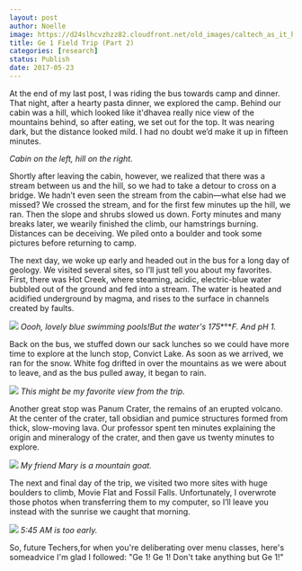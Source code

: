 ```yaml
---
layout: post
author: Noelle
image: https://d24slhcvzhzz82.cloudfront.net/old_images/caltech_as_it_happens/6a0105349b8251970b01b8d28205b2970c.jpg
title: Ge 1 Field Trip (Part 2)
categories: [research]
status: Publish
date: 2017-05-23
---
```



At the end of my last post, I was riding the bus towards camp and dinner. That night, after a hearty pasta dinner, we explored the camp. Behind our cabin was a hill, which looked like it'dhavea really nice view of the mountains behind, so after eating, we set out for the top. It was nearing dark, but the distance looked mild. I had no doubt we’d make it up in fifteen minutes.

*Cabin on the left, hill on the right.*

Shortly after leaving the cabin, however, we realized that there was a stream between us and the hill, so we had to take a detour to cross on a bridge. We hadn’t even seen the stream from the cabin—what else had we missed? We crossed the stream, and for the first few minutes up the hill, we ran. Then the slope and shrubs slowed us down. Forty minutes and many breaks later, we wearily finished the climb, our hamstrings burning. Distances can be deceiving. We piled onto a boulder and took some pictures before returning to camp.

The next day, we woke up early and headed out in the bus for a long day of geology. We visited several sites, so I’ll just tell you about my favorites. First, there was Hot Creek, where steaming, acidic, electric-blue water bubbled out of the ground and fed into a stream. The water is heated and acidified underground by magma, and rises to the surface in channels created by faults.


![](https://d24slhcvzhzz82.cloudfront.net/old_images/caltech_as_it_happens/6a0105349b8251970b01b7c8f7bb84970b.jpg)
*Oooh, lovely blue swimming pools!But the water's 175**°**F. And pH 1.*

Back on the bus, we stuffed down our sack lunches so we could have more time to explore at the lunch stop, Convict Lake. As soon as we arrived, we ran for the snow. White fog drifted in over the mountains as we were about to leave, and as the bus pulled away, it began to rain.


![](https://d24slhcvzhzz82.cloudfront.net/old_images/caltech_as_it_happens/6a0105349b8251970b01bb099adbf5970d.jpg)
*This might be my favorite view from the trip.*

Another great stop was Panum Crater, the remains of an erupted volcano. At the center of the crater, tall obsidian and pumice structures formed from thick, slow-moving lava. Our professor spent ten minutes explaining the origin and mineralogy of the crater, and then gave us twenty minutes to explore.


![](https://d24slhcvzhzz82.cloudfront.net/old_images/caltech_as_it_happens/6a0105349b8251970b01b7c8f7bba3970b.jpg)
*My friend Mary is a mountain goat.*

The next and final day of the trip, we visited two more sites with huge boulders to climb, Movie Flat and Fossil Falls. Unfortunately, I overwrote those photos when transferring them to my computer, so I’ll leave you instead with the sunrise we caught that morning.


![](https://d24slhcvzhzz82.cloudfront.net/old_images/caltech_as_it_happens/6a0105349b8251970b01bb099ada7c970d.jpg)
*5:45 AM is too early.*

So, future Techers,for when you're deliberating over menu classes, here's someadvice I'm glad I followed: "Ge 1! Ge 1! Don't take anything but Ge 1!"

